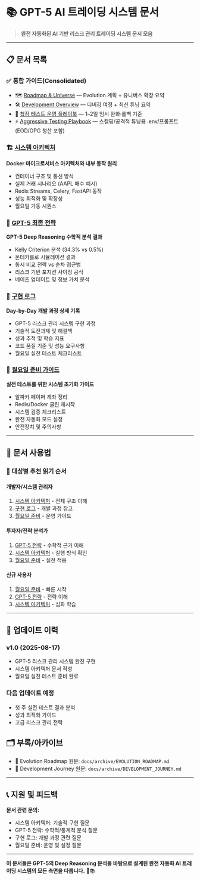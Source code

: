 # 📚 GPT-5 AI 트레이딩 시스템 문서

> **완전 자동화된 AI 기반 리스크 관리 트레이딩 시스템 문서 모음**

---

## 📋 문서 목록

### ✅ 통합 가이드(Consolidated)
- 🗺️ [Roadmap & Universe](ROADMAP.md) — Evolution 계획 + 유니버스 확장 요약
- 🛠️ [Development Overview](DEVELOPMENT_OVERVIEW.md) — 디버깅 여정 + 최신 튜닝 요약
- 🧪 [찹장 테스트 운영 플레이북](TEST_PLAYBOOK_CHOPPY.md) — 1–2일 임시 완화·롤백 기준
- ⚡ [Aggressive Testing Playbook](AGGRESSIVE_TESTING_PLAYBOOK.md) — 스캘핑/공격적 튜닝용 .env/프롬프트 (EOD/OPG 청산 포함)

### 🏗️ [시스템 아키텍처](SYSTEM_ARCHITECTURE.md)
**Docker 마이크로서비스 아키텍처와 내부 동작 원리**
- 컨테이너 구조 및 통신 방식
- 실제 거래 시나리오 (AAPL 매수 예시)
- Redis Streams, Celery, FastAPI 동작
- 성능 최적화 및 확장성
- 월요일 가동 시퀀스

### 🧮 [GPT-5 최종 전략](FINAL_TRADING_STRATEGY.md)
**GPT-5 Deep Reasoning 수학적 분석 결과**
- Kelly Criterion 분석 (34.3% vs 0.5%)
- 몬테카를로 시뮬레이션 결과
- 동시 비교 전략 vs 순차 접근법
- 리스크 기반 포지션 사이징 공식
- 베이즈 업데이트 및 정보 가치 분석

### 📝 [구현 로그](IMPLEMENTATION_LOG.md)
**Day-by-Day 개발 과정 상세 기록**
- GPT-5 리스크 관리 시스템 구현 과정
- 기술적 도전과제 및 해결책
- 성과 추적 및 학습 지표
- 코드 품질 기준 및 성능 요구사항
- 월요일 실전 테스트 체크리스트

### 🚀 [월요일 준비 가이드](MONDAY_PREP.md)
**실전 테스트를 위한 시스템 초기화 가이드**
- 알파카 페이퍼 계좌 정리
- Redis/Docker 클린 재시작
- 시스템 검증 체크리스트
- 완전 자동화 모드 설정
- 안전장치 및 주의사항

---

## 🎯 문서 사용법

### 👥 대상별 추천 읽기 순서

#### **개발자/시스템 관리자**
1. [시스템 아키텍처](SYSTEM_ARCHITECTURE.md) - 전체 구조 이해
2. [구현 로그](IMPLEMENTATION_LOG.md) - 개발 과정 참고
3. [월요일 준비](MONDAY_PREP.md) - 운영 가이드

#### **투자자/전략 분석가**
1. [GPT-5 전략](FINAL_TRADING_STRATEGY.md) - 수학적 근거 이해
2. [시스템 아키텍처](SYSTEM_ARCHITECTURE.md) - 실행 방식 확인
3. [월요일 준비](MONDAY_PREP.md) - 실전 적용

#### **신규 사용자**
1. [월요일 준비](MONDAY_PREP.md) - 빠른 시작
2. [GPT-5 전략](FINAL_TRADING_STRATEGY.md) - 전략 이해
3. [시스템 아키텍처](SYSTEM_ARCHITECTURE.md) - 심화 학습

---

## 🔄 업데이트 이력

### v1.0 (2025-08-17)
- GPT-5 리스크 관리 시스템 완전 구현
- 시스템 아키텍처 문서 작성
- 월요일 실전 테스트 준비 완료

### 다음 업데이트 예정
- 첫 주 실전 테스트 결과 분석
- 성과 최적화 가이드
- 고급 리스크 관리 전략

## 🗂️ 부록/아카이브
- 📜 Evolution Roadmap 원문: `docs/archive/EVOLUTION_ROADMAP.md`
- 📜 Development Journey 원문: `docs/archive/DEVELOPMENT_JOURNEY.md`

---

## 📞 지원 및 피드백

**문서 관련 문의:**
- 시스템 아키텍처: 기술적 구현 질문
- GPT-5 전략: 수학적/통계적 분석 질문  
- 구현 로그: 개발 과정 관련 질문
- 월요일 준비: 운영 및 설정 질문

---

**이 문서들은 GPT-5의 Deep Reasoning 분석을 바탕으로 설계된 완전 자동화 AI 트레이딩 시스템의 모든 측면을 다룹니다.** 🚀📚
